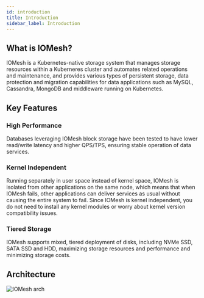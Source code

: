 ```yaml
---
id: introduction
title: Introduction 
sidebar_label: Introduction
---
```


## What is IOMesh?

IOMesh is a Kubernetes-native storage system that manages storage resources within a Kuberneres cluster and automates related operations and maintenance, and provides various types of persistent storage, data protection and migration capabilities for data applications such as MySQL, Cassandra, MongoDB and middleware running on Kubernetes.


## Key Features 

### High Performance 

Databases leveraging IOMesh block storage have been tested to have lower read/write latency and higher QPS/TPS, ensuring stable operation of data services.

### Kernel Independent 
   
Running separately in user space instead of kernel space, IOMesh is isolated from other applications on the same node, which means that when IOMesh fails, other applications can deliver services as usual without causing the entire system to fail. Since IOMesh is kernel independent, you do not need to install any kernel modules or worry about kernel version compatibility issues.
   
### Tiered Storage

IOMesh supports mixed, tiered deployment of disks, including NVMe SSD, SATA SSD and HDD, maximizing storage resources and performance and minimizing storage costs.

## Architecture

![IOMesh arch](https://user-images.githubusercontent.com/78140947/122766241-e2352c00-d2d3-11eb-9630-bb5b428c3178.png)
